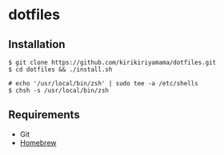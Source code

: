 # dotfiles

## Installation

```
$ git clone https://github.com/kirikiriyamama/dotfiles.git
$ cd dotfiles && ./install.sh

# echo '/usr/local/bin/zsh' | sudo tee -a /etc/shells
$ chsh -s /usr/local/bin/zsh
```

## Requirements

- Git
- [Homebrew](https://brew.sh/)
